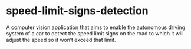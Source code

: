 # speed-limit-signs-detection

A computer vision application that aims to enable the autonomous driving system of a car to detect the speed limit signs on the road to which it will adjust the speed so it won’t exceed that limit.

